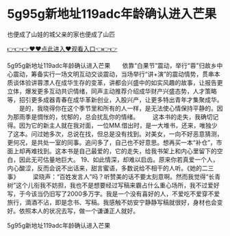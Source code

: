 # 5g95g新地址119adc年龄确认进入芒果
也便成了山娃的城父亲的家也便成了山匹

<a href="https://github.com/getmal/fdwwt/issues/2">👉👉👉♥♥点此进入♥观看入口👈👉👉</a>

5g95g新地址119adc年龄确认进入芒果　　依靠“白果节”震动，举行“蓉”归故乡中心震动，筹备实行一场文明互动交谈震动，当场举行“讲+演”的震动情势，贯串本质谈体验讲蓉漂人在成华生存的变革，讲都会兴盛中的如实风趣的故事，让报告更立体，爆发更多互动共识情绪，同声主动推荐介绍成华财产兴盛态势，人才策略等，招引更多成器青春在成华革新创业，入股兴产，让更多特出青年才集聚成华。
　　是的，我晓得你在这个季节里和所有的人一样，是无法使心情保持平静的。因为那雨季是惆怅的，忧郁的，总会扰乱你的情绪。
　　这本书的走失，我确切记得。因为它的新主人就在我对面，一位MM.借出时，是一大堆书，还来，唯独少了这本。问过她多次，总说在找，但总是没有找到。对美女，一向不好恶意猜测，更何况，是共处一室的同事。追问多了，自己也不好意思。想再买一本“补仓”，市面上却再难找到。这本书是自己最爱的，它的走失，给我书架上和内心里留下的空白，因此无可估量地巨大。
	19、如此情深，却难以启齿。原来你若真爱一个人，内心酸涩，反而会说不出话来，甜言蜜语，多数说给不相干的人听。《她的二三事》
　　梁晓声：“百姓发言人”吗？听赞美的话不要太刻意啊。然而我觉得“长青树”这个儿衔我不妨担，我也不是想要经过写稿来霸占什么重心场所，我不过爱好写，于今该当仍旧写了2000多万字。我是一个没有喜好的人，不爱吃不爱穿不爱旅行，滴酒不沾，即是念书、写稿。我感触不妨安宁静静写稿就很好，身材也会变好。依照本人的状况去写，做一个谦谦正人就好。

5g95g新地址119adc年龄确认进入芒果
